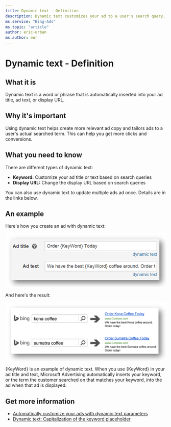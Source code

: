 ```yaml
---
title: Dynamic text - Definition
description: Dynamic text customizes your ad to a user's search query, making it more relevant and helping improve ad placement.
ms.service: "Bing-Ads"
ms.topic: "article"
author: eric-urban
ms.author: eur
---
```


# Dynamic text - Definition

## What it is

Dynamic text is a word or phrase that is automatically inserted into your ad title, ad text, or display URL.

## Why it's important

Using dynamic text helps create more relevant ad copy and tailors ads to a user's actual searched term. This can help you get more clicks and conversions.

## What you need to know

There are different types of dynamic text:

- **Keyword:** Customize your ad title or text based on search queries
- **Display URL:** Change the display URL based on search queries

You can also use dynamic text to update multiple ads ad once. Details are in the links below.

## An example

Here's how you create an ad with dynamic text:

![Keyword dynamic text](../images/BA_SCREENCAP_DynamicText_2.png)

And here's the result:

![Keywords in ads](../images/BA_SCREENCAP_DynamicText_1.png)

{KeyWord} is an example of dynamic text. When you use {KeyWord} in your ad title and text, Microsoft Advertising automatically inserts your keyword, or the term the customer searched on that matches your keyword, into the ad when that ad is displayed.

## Get more information

- [Automatically customize your ads with dynamic text parameters](./hlp_BA_CONC_AboutParameters.md)
- [Dynamic text: Capitalization of the keyword placeholder](./hlp_BA_CONC_AboutParametersKeyWord.md)


